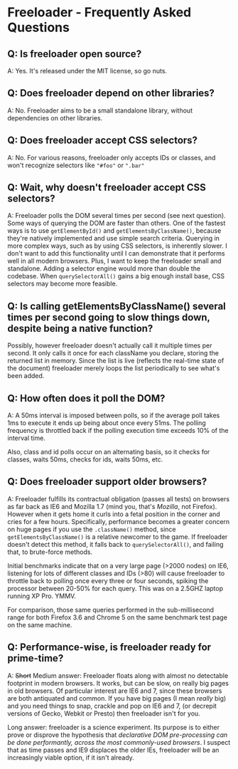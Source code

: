 # Freeloader - Frequently Asked Questions

## Q: Is freeloader open source?

A: Yes. It's released under the MIT license, so go nuts.

## Q: Does freeloader depend on other libraries?

A: No. Freeloader aims to be a small standalone library, without dependencies on
other libraries.

## Q: Does freeloader accept CSS selectors?

A: No. For various reasons, freeloader only accepts IDs or classes, and won't
recognize selectors like <code>"#foo"</code> or <code>".bar"</code>

## Q: Wait, why doesn't freeloader accept CSS selectors?

A: Freeloader polls the DOM several times per second (see next question). Some
ways of querying the DOM are faster than others. One of the fastest ways is to
use <code>getElementById()</code> and <code>getElementsByClassName()</code>,
because they're natively implemented and use simple search criteria. Querying
in more complex ways, such as by using CSS selectors, is inherently slower. I
don't want to add this functionality until I can demonstrate that it performs
well in all modern browsers. Plus, I want to keep the freeloader small and
standalone. Adding a selector engine would more than double the codebase. When
<code>querySelectorAll()</code> gains a big enough install base, CSS selectors
may become more feasible.

## Q: Is calling getElementsByClassName() several times per second going to slow things down, despite being a native function?

Possibly, however freeloader doesn't actually call it multiple times per second.
It only calls it once for each className you declare, storing the returned list
in memory. Since the list is live (reflects the real-time state of the document)
freeloader merely loops the list periodically to see what's been added.

## Q: How often does it poll the DOM?

A: A 50ms interval is imposed between polls, so if the average poll takes 1ms
to execute it ends up being about once every 51ms. The polling frequency is
throttled back if the polling execution time exceeds 10% of the interval time.

Also, class and id polls occur on an alternating basis, so it checks for
classes, waits 50ms, checks for ids, waits 50ms, etc.

## Q: Does freeloader support older browsers?

A: Freeloader fulfills its contractual obligation (passes all tests) on browsers
as far back as IE6 and Mozilla 1.7 (mind you, that's *Mozilla*, not Firefox).
However when it gets home it curls into a fetal position in the corner and cries
for a few hours. Specifically, performance becomes a greater concern on huge
pages if you use the <code>.className()</code> method, since
<code>getElementsByClassName()</code> is a relative newcomer to the game. If
freeloader doesn't detect this method, it falls back to
<code>querySelectorAll()</code>, and failing that, to brute-force methods.

Initial benchmarks indicate that on a very large page (>2000 nodes) on IE6,
listening for lots of different classes and IDs (>80) will cause freeloader to
throttle back to polling once every three or four seconds, spiking the processor
between 20-50% for each query. This was on a 2.5GHZ laptop running XP Pro. YMMV.

For comparison, those same queries performed in the sub-millisecond range for
both Firefox 3.6 and Chrome 5 on the same benchmark test page on the same
machine.

## Q: Performance-wise, is freeloader ready for prime-time?

A: <del>Short</del> Medium answer: Freeloader floats along with almost no
detectable footprint in modern browsers. It works, but can be slow, on really
big pages in old browsers. Of particular interest are IE6 and 7, since these
browsers are both antiquated and common. If you have big pages (I mean *really*
big) and you need things to snap, crackle and pop on IE6 and 7, (or decrepit
versions of Gecko, Webkit or Presto) then freeloader isn't for you.

Long answer: freeloader is a science experiment. Its purpose is to either prove
or disprove the hypothesis that <em>declarative DOM pre-processing can be done
performantly, across the most commonly-used browsers</em>. I suspect that as
time passes and IE9 displaces the older IEs, freeloader will be an increasingly
viable option, if it isn't already.
